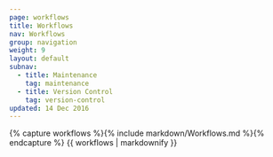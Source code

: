 ```yaml
---
page: workflows
title: Workflows
nav: Workflows
group: navigation
weight: 9
layout: default
subnav:
  - title: Maintenance
    tag: maintenance
  - title: Version Control
    tag: version-control
updated: 14 Dec 2016
---
```


<div class="docs-section">
		{% capture workflows %}{% include markdown/Workflows.md %}{% endcapture %}
		{{ workflows | markdownify }}
</div>